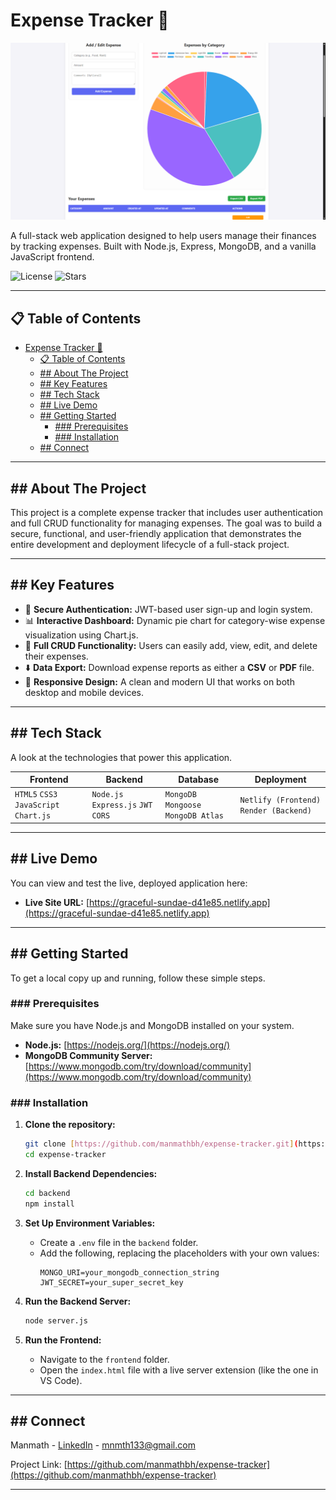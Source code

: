 # Expense Tracker 💸

<div align="center">

![Project Banner](./assets/uiscreenshot.png)
</div>

A full-stack web application designed to help users manage their finances by tracking expenses. Built with Node.js, Express, MongoDB, and a vanilla JavaScript frontend.

![License](https://img.shields.io/badge/license-MIT-blue.svg)
![Stars](https://img.shields.io/github/stars/manmathbh/expense-tracker?style=social)

---

## 📋 Table of Contents

- [Expense Tracker 💸](#expense-tracker-)
  - [📋 Table of Contents](#-table-of-contents)
  - [## About The Project](#-about-the-project)
  - [## Key Features](#-key-features)
  - [## Tech Stack](#-tech-stack)
  - [## Live Demo](#-live-demo)
  - [## Getting Started](#-getting-started)
    - [### Prerequisites](#-prerequisites)
    - [### Installation](#-installation)
  - [## Connect](#-connect)

---

## ## About The Project

This project is a complete expense tracker that includes user authentication and full CRUD functionality for managing expenses. The goal was to build a secure, functional, and user-friendly application that demonstrates the entire development and deployment lifecycle of a full-stack project.

---

## ## Key Features

-   🔐 **Secure Authentication:** JWT-based user sign-up and login system.
-   📊 **Interactive Dashboard:** Dynamic pie chart for category-wise expense visualization using Chart.js.
-   📝 **Full CRUD Functionality:** Users can easily add, view, edit, and delete their expenses.
-   ⬇️ **Data Export:** Download expense reports as either a **CSV** or **PDF** file.
-   📱 **Responsive Design:** A clean and modern UI that works on both desktop and mobile devices.

---

## ## Tech Stack

A look at the technologies that power this application.

| Frontend                               | Backend                           | Database                           | Deployment                         |
| -------------------------------------- | --------------------------------- | ---------------------------------- | ---------------------------------- |
| `HTML5` `CSS3` `JavaScript` `Chart.js` | `Node.js` `Express.js` `JWT` `CORS` | `MongoDB` `Mongoose` `MongoDB Atlas` | `Netlify (Frontend)` `Render (Backend)` |

---

## ## Live Demo

You can view and test the live, deployed application here:

-   **Live Site URL:** [https://graceful-sundae-d41e85.netlify.app](https://graceful-sundae-d41e85.netlify.app)
---

## ## Getting Started

To get a local copy up and running, follow these simple steps.

### ### Prerequisites

Make sure you have Node.js and MongoDB installed on your system.
* **Node.js:** [https://nodejs.org/](https://nodejs.org/)
* **MongoDB Community Server:** [https://www.mongodb.com/try/download/community](https://www.mongodb.com/try/download/community)

### ### Installation

1.  **Clone the repository:**
    ```sh
    git clone [https://github.com/manmathbh/expense-tracker.git](https://github.com/manmathbh/expense-tracker.git)
    cd expense-tracker
    ```

2.  **Install Backend Dependencies:**
    ```sh
    cd backend
    npm install
    ```

3.  **Set Up Environment Variables:**
    -   Create a `.env` file in the `backend` folder.
    -   Add the following, replacing the placeholders with your own values:
        ```
        MONGO_URI=your_mongodb_connection_string
        JWT_SECRET=your_super_secret_key
        ```

4.  **Run the Backend Server:**
    ```sh
    node server.js
    ```

5.  **Run the Frontend:**
    -   Navigate to the `frontend` folder.
    -   Open the `index.html` file with a live server extension (like the one in VS Code).

---

## ## Connect

Manmath - [LinkedIn](https://www.linkedin.com/in/mnmth/) - mnmth133@gmail.com

Project Link: [https://github.com/manmathbh/expense-tracker](https://github.com/manmathbh/expense-tracker)

---